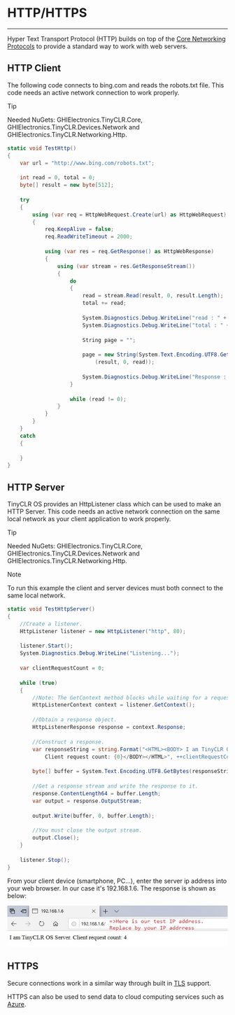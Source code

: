 # HTTP/HTTPS
---
Hyper Text Transport Protocol (HTTP) builds on top of the [Core Networking Protocols](core-protocols.md) to provide a standard way to work with web servers.

## HTTP Client
The following code connects to bing.com and reads the robots.txt file. This code needs an active network connection to work properly.

>[!TIP]
>Needed NuGets: GHIElectronics.TinyCLR.Core, GHIElectronics.TinyCLR.Devices.Network and GHIElectronics.TinyCLR.Networking.Http.

```cs
static void TestHttp()
{
    var url = "http://www.bing.com/robots.txt";

    int read = 0, total = 0;
    byte[] result = new byte[512];

    try
    {
        using (var req = HttpWebRequest.Create(url) as HttpWebRequest)
        {
            req.KeepAlive = false;                    
            req.ReadWriteTimeout = 2000;

            using (var res = req.GetResponse() as HttpWebResponse)
            {
                using (var stream = res.GetResponseStream())
                {
                    do
                    {
                        read = stream.Read(result, 0, result.Length);
                        total += read;

                        System.Diagnostics.Debug.WriteLine("read : " + read);
                        System.Diagnostics.Debug.WriteLine("total : " + total);

                        String page = "";

                        page = new String(System.Text.Encoding.UTF8.GetChars
                            (result, 0, read));

                        System.Diagnostics.Debug.WriteLine("Response : " + page);
                    }

                    while (read != 0);
                }
            }
        }  
    }
    catch
    {
                
    }
}

```

## HTTP Server

TinyCLR OS provides an HttpListener class which can be used to make an HTTP Server. This code needs an active network connection on the same local network as your client application to work properly.

>[!TIP]
>Needed NuGets: GHIElectronics.TinyCLR.Core, GHIElectronics.TinyCLR.Devices.Network and GHIElectronics.TinyCLR.Networking.Http.

> [!Note]
> To run this example the client and server devices must both connect to the same local network.

```cs
static void TestHttpServer()
{            
    //Create a listener.
    HttpListener listener = new HttpListener("http", 80);
    
    listener.Start();
    System.Diagnostics.Debug.WriteLine("Listening...");

    var clientRequestCount = 0;
    
    while (true)
    {
        //Note: The GetContext method blocks while waiting for a request.
        HttpListenerContext context = listener.GetContext();

        //Obtain a response object.
        HttpListenerResponse response = context.Response;
        
        //Construct a response.                
        var responseString = string.Format("<HTML><BODY> I am TinyCLR OS Server. 
            Client request count: {0}</BODY></HTML>", ++clientRequestCount);                
        
        byte[] buffer = System.Text.Encoding.UTF8.GetBytes(responseString);
        
        //Get a response stream and write the response to it.
        response.ContentLength64 = buffer.Length;
        var output = response.OutputStream;

        output.Write(buffer, 0, buffer.Length);
        
        //You must close the output stream.
        output.Close();
    }

    listener.Stop();
}
```

From your client device (smartphone, PC...), enter the server ip address into your web browser. In our case it's 192.168.1.6. The response is shown as below:

![Server response](images/http-server.png)

## HTTPS

Secure connections work in a similar way through built in [TLS](tls.md) support.

HTTPS can also be used to send data to cloud computing services such as [Azure](azure.md).
